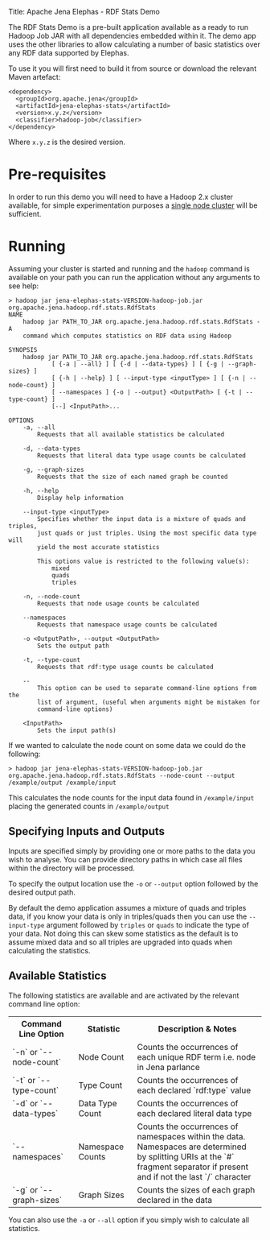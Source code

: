 Title: Apache Jena Elephas - RDF Stats Demo

The RDF Stats Demo is a pre-built application available as a ready to run Hadoop Job JAR with all dependencies embedded within it.  The demo app uses the other libraries to allow calculating a number of basic statistics over any RDF data supported by Elephas.

To use it you will first need to build it from source or download the relevant Maven artefact:

    <dependency>
      <groupId>org.apache.jena</groupId>
      <artifactId>jena-elephas-stats</artifactId>
      <version>x.y.z</version>
      <classifier>hadoop-job</classifier>
    </dependency>
    
Where `x.y.z` is the desired version.

# Pre-requisites

In order to run this demo you will need to have a Hadoop 2.x cluster available, for simple experimentation purposes a [single node cluster](http://hadoop.apache.org/docs/current/hadoop-project-dist/hadoop-common/SingleCluster.html) will be sufficient.

# Running

Assuming your cluster is started and running and the `hadoop` command is available on your path you can run the application without any arguments to see help:

    > hadoop jar jena-elephas-stats-VERSION-hadoop-job.jar org.apache.jena.hadoop.rdf.stats.RdfStats
    NAME
        hadoop jar PATH_TO_JAR org.apache.jena.hadoop.rdf.stats.RdfStats - A
        command which computes statistics on RDF data using Hadoop

    SYNOPSIS
        hadoop jar PATH_TO_JAR org.apache.jena.hadoop.rdf.stats.RdfStats
                [ {-a | --all} ] [ {-d | --data-types} ] [ {-g | --graph-sizes} ]
                [ {-h | --help} ] [ --input-type <inputType> ] [ {-n | --node-count} ]
                [ --namespaces ] {-o | --output} <OutputPath> [ {-t | --type-count} ]
                [--] <InputPath>...

    OPTIONS
        -a, --all
            Requests that all available statistics be calculated

        -d, --data-types
            Requests that literal data type usage counts be calculated

        -g, --graph-sizes
            Requests that the size of each named graph be counted

        -h, --help
            Display help information

        --input-type <inputType>
            Specifies whether the input data is a mixture of quads and triples,
            just quads or just triples. Using the most specific data type will
            yield the most accurate statistics

            This options value is restricted to the following value(s):
                mixed
                quads
                triples

        -n, --node-count
            Requests that node usage counts be calculated

        --namespaces
            Requests that namespace usage counts be calculated

        -o <OutputPath>, --output <OutputPath>
            Sets the output path

        -t, --type-count
            Requests that rdf:type usage counts be calculated

        --
            This option can be used to separate command-line options from the
            list of argument, (useful when arguments might be mistaken for
            command-line options)

        <InputPath>
            Sets the input path(s)

If we wanted to calculate the node count on some data we could do the following:

    > hadoop jar jena-elephas-stats-VERSION-hadoop-job.jar org.apache.jena.hadoop.rdf.stats.RdfStats --node-count --output /example/output /example/input

This calculates the node counts for the input data found in `/example/input` placing the generated counts in `/example/output`

## Specifying Inputs and Outputs

Inputs are specified simply by providing one or more paths to the data you wish to analyse.  You can provide directory paths in which case all files within the directory will be processed.

To specify the output location use the `-o` or `--output` option followed by the desired output path.

By default the demo application assumes a mixture of quads and triples data, if you know your data is only in triples/quads then you can use the `--input-type` argument followed by `triples` or `quads` to indicate the type of your data.  Not doing this can skew some statistics as the default is to assume mixed data and so all triples are upgraded into quads when calculating the statistics.
    
## Available Statistics

The following statistics are available and are activated by the relevant command line option:

<table>
  <tr><th>Command Line Option</th><th>Statistic</th><th>Description & Notes</th></tr>
  <tr><td>`-n` or `--node-count`</td><td>Node Count</td><td>Counts the occurrences of each unique RDF term i.e. node in Jena parlance</td></tr>
  <tr><td>`-t` or `--type-count`</td><td>Type Count</td><td>Counts the occurrences of each declared `rdf:type` value</td></tr>
  <tr><td>`-d` or `--data-types`</td><td>Data Type Count</td><td>Counts the occurrences of each declared literal data type</td></tr>
  <tr><td>`--namespaces`</td><td>Namespace Counts</td><td>Counts the occurrences of namespaces within the data.<br />Namespaces are determined by splitting URIs at the `#` fragment separator if present and if not the last `/` character
  <tr><td>`-g` or `--graph-sizes`</td><td>Graph Sizes</td><td>Counts the sizes of each graph declared in the data</td></tr>
</table>

You can also use the `-a` or `--all` option if you simply wish to calculate all statistics.